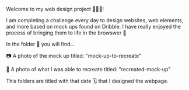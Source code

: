 Welcome to my web design project 👩🏼‍💻! 

I am completing a challenge every day to design websites, web elements, and more based on mock ups found on Dribble. I have really enjoyed the process of bringing them to life in the browswer 🥳

In the folder 📂 you will find...

📷 A photo of the mock up titled: "mock-up-to-recreate" 

📸 A photo of what I was able to recreate titled: "recreated-mock-up"

This folders are titled with that date 🗓️ that I designed the webpage.

